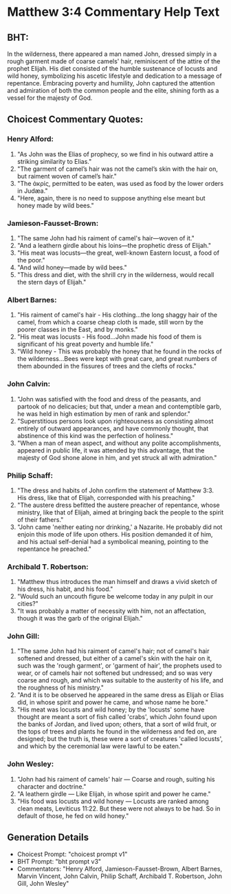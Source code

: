 # Matthew 3:4 Commentary Help Text

## BHT:
In the wilderness, there appeared a man named John, dressed simply in a rough garment made of coarse camels' hair, reminiscent of the attire of the prophet Elijah. His diet consisted of the humble sustenance of locusts and wild honey, symbolizing his ascetic lifestyle and dedication to a message of repentance. Embracing poverty and humility, John captured the attention and admiration of both the common people and the elite, shining forth as a vessel for the majesty of God.

## Choicest Commentary Quotes:
### Henry Alford:
1. "As John was the Elias of prophecy, so we find in his outward attire a striking similarity to Elias."
2. "The garment of camel’s hair was not the camel’s skin with the hair on, but raiment woven of camel’s hair."
3. "The ἀκρίς, permitted to be eaten, was used as food by the lower orders in Judæa."
4. "Here, again, there is no need to suppose anything else meant but honey made by wild bees."

### Jamieson-Fausset-Brown:
1. "The same John had his raiment of camel's hair—woven of it." 
2. "And a leathern girdle about his loins—the prophetic dress of Elijah." 
3. "His meat was locusts—the great, well-known Eastern locust, a food of the poor." 
4. "And wild honey—made by wild bees." 
5. "This dress and diet, with the shrill cry in the wilderness, would recall the stern days of Elijah."

### Albert Barnes:
1. "His raiment of camel's hair - His clothing...the long shaggy hair of the camel, from which a coarse cheap cloth is made, still worn by the poorer classes in the East, and by monks."
2. "His meat was locusts - His food...John made his food of them is significant of his great poverty and humble life."
3. "Wild honey - This was probably the honey that he found in the rocks of the wilderness...Bees were kept with great care, and great numbers of them abounded in the fissures of trees and the clefts of rocks."

### John Calvin:
1. "John was satisfied with the food and dress of the peasants, and partook of no delicacies; but that, under a mean and contemptible garb, he was held in high estimation by men of rank and splendor."
2. "Superstitious persons look upon righteousness as consisting almost entirely of outward appearances, and have commonly thought, that abstinence of this kind was the perfection of holiness."
3. "When a man of mean aspect, and without any polite accomplishments, appeared in public life, it was attended by this advantage, that the majesty of God shone alone in him, and yet struck all with admiration."

### Philip Schaff:
1. "The dress and habits of John confirm the statement of Matthew 3:3. His dress, like that of Elijah, corresponded with his preaching." 
2. "The austere dress befitted the austere preacher of repentance, whose ministry, like that of Elijah, aimed at bringing back the people to the spirit of their fathers." 
3. "John came 'neither eating nor drinking,' a Nazarite. He probably did not enjoin this mode of life upon others. His position demanded it of him, and his actual self-denial had a symbolical meaning, pointing to the repentance he preached."

### Archibald T. Robertson:
1. "Matthew thus introduces the man himself and draws a vivid sketch of his dress, his habit, and his food."
2. "Would such an uncouth figure be welcome today in any pulpit in our cities?"
3. "It was probably a matter of necessity with him, not an affectation, though it was the garb of the original Elijah."

### John Gill:
1. "The same John had his raiment of camel's hair; not of camel's hair softened and dressed, but either of a camel's skin with the hair on it, such was the 'rough garment', or 'garment of hair', the prophets used to wear, or of camels hair not softened but undressed; and so was very coarse and rough, and which was suitable to the austerity of his life, and the roughness of his ministry."
2. "And it is to be observed he appeared in the same dress as Elijah or Elias did, in whose spirit and power he came, and whose name he bore."
3. "His meat was locusts and wild honey; by the 'locusts' some have thought are meant a sort of fish called 'crabs', which John found upon the banks of Jordan, and lived upon; others, that a sort of wild fruit, or the tops of trees and plants he found in the wilderness and fed on, are designed; but the truth is, these were a sort of creatures 'called locusts', and which by the ceremonial law were lawful to be eaten."

### John Wesley:
1. "John had his raiment of camels' hair — Coarse and rough, suiting his character and doctrine."
2. "A leathern girdle — Like Elijah, in whose spirit and power he came."
3. "His food was locusts and wild honey — Locusts are ranked among clean meats, Leviticus 11:22. But these were not always to be had. So in default of those, he fed on wild honey."


## Generation Details
- Choicest Prompt: "choicest prompt v1"
- BHT Prompt: "bht prompt v3"
- Commentators: "Henry Alford, Jamieson-Fausset-Brown, Albert Barnes, Marvin Vincent, John Calvin, Philip Schaff, Archibald T. Robertson, John Gill, John Wesley"
